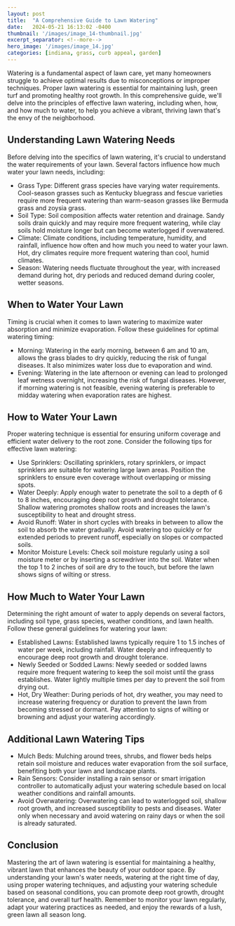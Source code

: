 ```yaml
---
layout: post
title:  "A Comprehensive Guide to Lawn Watering"
date:   2024-05-21 16:13:02 -0400
thumbnail: '/images/image_14-thumbnail.jpg'
excerpt_separator: <!--more-->
hero_image: '/images/image_14.jpg'
categories: [indiana, grass, curb appeal, garden]
---
```

Watering is a fundamental aspect of lawn care, yet many homeowners struggle to achieve optimal results due to misconceptions or improper techniques. <!--more-->Proper lawn watering is essential for maintaining lush, green turf and promoting healthy root growth. In this comprehensive guide, we'll delve into the principles of effective lawn watering, including when, how, and how much to water, to help you achieve a vibrant, thriving lawn that's the envy of the neighborhood.

## Understanding Lawn Watering Needs
Before delving into the specifics of lawn watering, it's crucial to understand the water requirements of your lawn. Several factors influence how much water your lawn needs, including:
* Grass Type: Different grass species have varying water requirements. Cool-season grasses such as Kentucky bluegrass and fescue varieties require more frequent watering than warm-season grasses like Bermuda grass and zoysia grass.
* Soil Type: Soil composition affects water retention and drainage. Sandy soils drain quickly and may require more frequent watering, while clay soils hold moisture longer but can become waterlogged if overwatered.
* Climate: Climate conditions, including temperature, humidity, and rainfall, influence how often and how much you need to water your lawn. Hot, dry climates require more frequent watering than cool, humid climates.
* Season: Watering needs fluctuate throughout the year, with increased demand during hot, dry periods and reduced demand during cooler, wetter seasons.

## When to Water Your Lawn
Timing is crucial when it comes to lawn watering to maximize water absorption and minimize evaporation. Follow these guidelines for optimal watering timing:
* Morning: Watering in the early morning, between 6 am and 10 am, allows the grass blades to dry quickly, reducing the risk of fungal diseases. It also minimizes water loss due to evaporation and wind.
* Evening: Watering in the late afternoon or evening can lead to prolonged leaf wetness overnight, increasing the risk of fungal diseases. However, if morning watering is not feasible, evening watering is preferable to midday watering when evaporation rates are highest.

## How to Water Your Lawn
Proper watering technique is essential for ensuring uniform coverage and efficient water delivery to the root zone. Consider the following tips for effective lawn watering:
* Use Sprinklers: Oscillating sprinklers, rotary sprinklers, or impact sprinklers are suitable for watering large lawn areas. Position the sprinklers to ensure even coverage without overlapping or missing spots.
* Water Deeply: Apply enough water to penetrate the soil to a depth of 6 to 8 inches, encouraging deep root growth and drought tolerance. Shallow watering promotes shallow roots and increases the lawn's susceptibility to heat and drought stress.
* Avoid Runoff: Water in short cycles with breaks in between to allow the soil to absorb the water gradually. Avoid watering too quickly or for extended periods to prevent runoff, especially on slopes or compacted soils.
* Monitor Moisture Levels: Check soil moisture regularly using a soil moisture meter or by inserting a screwdriver into the soil. Water when the top 1 to 2 inches of soil are dry to the touch, but before the lawn shows signs of wilting or stress.

## How Much to Water Your Lawn
Determining the right amount of water to apply depends on several factors, including soil type, grass species, weather conditions, and lawn health. Follow these general guidelines for watering your lawn:
* Established Lawns: Established lawns typically require 1 to 1.5 inches of water per week, including rainfall. Water deeply and infrequently to encourage deep root growth and drought tolerance.
* Newly Seeded or Sodded Lawns: Newly seeded or sodded lawns require more frequent watering to keep the soil moist until the grass establishes. Water lightly multiple times per day to prevent the soil from drying out.
* Hot, Dry Weather: During periods of hot, dry weather, you may need to increase watering frequency or duration to prevent the lawn from becoming stressed or dormant. Pay attention to signs of wilting or browning and adjust your watering accordingly.

## Additional Lawn Watering Tips
* Mulch Beds: Mulching around trees, shrubs, and flower beds helps retain soil moisture and reduces water evaporation from the soil surface, benefiting both your lawn and landscape plants.
* Rain Sensors: Consider installing a rain sensor or smart irrigation controller to automatically adjust your watering schedule based on local weather conditions and rainfall amounts.
* Avoid Overwatering: Overwatering can lead to waterlogged soil, shallow root growth, and increased susceptibility to pests and diseases. Water only when necessary and avoid watering on rainy days or when the soil is already saturated.

## Conclusion
Mastering the art of lawn watering is essential for maintaining a healthy, vibrant lawn that enhances the beauty of your outdoor space. By understanding your lawn's water needs, watering at the right time of day, using proper watering techniques, and adjusting your watering schedule based on seasonal conditions, you can promote deep root growth, drought tolerance, and overall turf health. Remember to monitor your lawn regularly, adapt your watering practices as needed, and enjoy the rewards of a lush, green lawn all season long.

